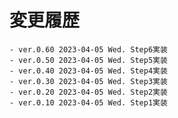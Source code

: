 # 変更履歴

	- ver.0.60 2023-04-05 Wed. Step6実装
	- ver.0.50 2023-04-05 Wed. Step5実装
	- ver.0.40 2023-04-05 Wed. Step4実装
	- ver.0.30 2023-04-05 Wed. Step3実装
	- ver.0.20 2023-04-05 Wed. Step2実装
	- ver.0.10 2023-04-05 Wed. Step1実装
	